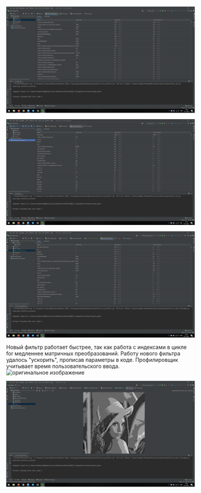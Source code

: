 ![оптимизированный фильтр](screenshots/filter_prof.png)

![старый фильтр](screenshots/filter_old_prof.png)

![оптимизированный фильтр с подстановкой ввода](screenshots/filter_with_filename_prof.png)

Новый фильтр работает быстрее, так как работа с индексами в цикле for медленнее матричных преобразований.
Работу нового фильтра удалось "ускорить", прописав параметры в коде. Профилировщик учитывает время пользовательского ввода.
![оригинальное изображение](Lenna.png)

![после обработки](screenshots/Lenna_convert.png)
